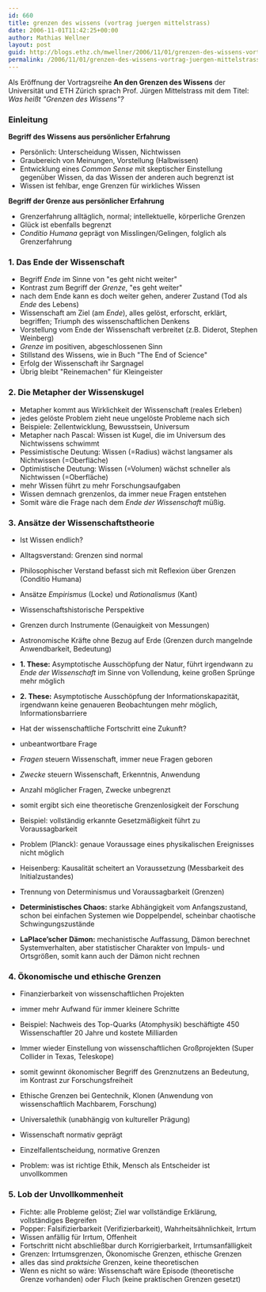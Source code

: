 ```yaml
---
id: 660
title: grenzen des wissens (vortrag juergen mittelstrass)
date: 2006-11-01T11:42:25+00:00
author: Mathias Wellner
layout: post
guid: http://blogs.ethz.ch/mwellner/2006/11/01/grenzen-des-wissens-vortrag-juergen-mittelstrass/
permalink: /2006/11/01/grenzen-des-wissens-vortrag-juergen-mittelstrass/
---
```

Als Eröffnung der Vortragsreihe **An den Grenzen des Wissens** der Universität und ETH Zürich sprach Prof. Jürgen Mittelstrass mit dem Titel: _Was heißt "Grenzen des Wissens"?_ 

### Einleitung

**Begriff des Wissens aus persönlicher Erfahrung**

  * Persönlich: Unterscheidung Wissen, Nichtwissen
  * Graubereich von Meinungen, Vorstellung (Halbwissen)
  * Entwicklung eines _Common Sense_ mit skeptischer Einstellung gegenüber Wissen, da das Wissen der anderen auch begrenzt ist
  * Wissen ist fehlbar, enge Grenzen für wirkliches Wissen

**Begriff der Grenze aus persönlicher Erfahrung**

  * Grenzerfahrung alltäglich, normal; intellektuelle, körperliche Grenzen
  * Glück ist ebenfalls begrenzt
  * _Conditio Humana_ geprägt von Misslingen/Gelingen, folglich als Grenzerfahrung

### 1. Das Ende der Wissenschaft

  * Begriff _Ende_ im Sinne von "es geht nicht weiter"
  * Kontrast zum Begriff der _Grenze_, "es geht weiter"
  * nach dem Ende kann es doch weiter gehen, anderer Zustand (Tod als _Ende_ des Lebens)
  * Wissenschaft am Ziel (am _Ende_), alles gelöst, erforscht, erklärt, begriffen; Triumph des wissenschaftlichen Denkens
  * Vorstellung vom Ende der Wissenschaft verbreitet (z.B. Diderot, Stephen Weinberg)
  * _Grenze_ im positiven, abgeschlossenen Sinn
  * Stillstand des Wissens, wie in Buch "The End of Science"
  * Erfolg der Wissenschaft ihr Sargnagel
  * Übrig bleibt "Reinemachen" für Kleingeister

### 2. Die Metapher der Wissenskugel

  * Metapher kommt aus Wirklichkeit der Wissenschaft (reales Erleben)
  * jedes gelöste Problem zieht neue ungelöste Probleme nach sich
  * Beispiele: Zellentwicklung, Bewusstsein, Universum
  * Metapher nach Pascal: Wissen ist Kugel, die im Universum des Nichtwissens schwimmt
  * Pessimistische Deutung: Wissen (=Radius) wächst langsamer als Nichtwissen (=Oberfläche)
  * Optimistische Deutung: Wissen (=Volumen) wächst schneller als Nichtwissen (=Oberfläche)
  * mehr Wissen führt zu mehr Forschungsaufgaben
  * Wissen demnach grenzenlos, da immer neue Fragen entstehen
  * Somit wäre die Frage nach dem _Ende der Wissenschaft_ müßig. 

### 3. Ansätze der Wissenschaftstheorie

  * Ist Wissen endlich?
  * Alltagsverstand: Grenzen sind normal
  * Philosophischer Verstand befasst sich mit Reflexion über Grenzen (Conditio Humana)
  * Ansätze _Empirismus_ (Locke) und _Rationalismus_ (Kant)

  * Wissenschaftshistorische Perspektive
  * Grenzen durch Instrumente (Genauigkeit von Messungen)
  * Astronomische Kräfte ohne Bezug auf Erde (Grenzen durch mangelnde Anwendbarkeit, Bedeutung)
  * **1. These:** Asymptotische Ausschöpfung der Natur, führt irgendwann zu _Ende der Wissenschaft_ im Sinne von Vollendung, keine großen Sprünge mehr möglich
  * **2. These:** Asymptotische Ausschöpfung der Informationskapazität, irgendwann keine genaueren Beobachtungen mehr möglich, Informationsbarriere

  * Hat der wissenschaftliche Fortschritt eine Zukunft?
  * unbeantwortbare Frage
  * _Fragen_ steuern Wissenschaft, immer neue Fragen geboren
  * _Zwecke_ steuern Wissenschaft, Erkenntnis, Anwendung
  * Anzahl möglicher Fragen, Zwecke unbegrenzt
  * somit ergibt sich eine theoretische Grenzenlosigkeit der Forschung

  * Beispiel: vollständig erkannte Gesetzmäßigkeit führt zu Voraussagbarkeit
  * Problem (Planck): genaue Voraussage eines physikalischen Ereignisses nicht möglich
  * Heisenberg: Kausalität scheitert an Voraussetzung (Messbarkeit des Initialzustandes)
  * Trennung von Determinismus und Voraussagbarkeit (Grenzen)
  * **Deterministisches Chaos:** starke Abhängigkeit vom Anfangszustand, schon bei einfachen Systemen wie Doppelpendel, scheinbar chaotische Schwingungszustände
  * **LaPlace&#8217;scher Dämon:** mechanistische Auffassung, Dämon berechnet Systemverhalten, aber statistischer Charakter von Impuls- und Ortsgrößen, somit kann auch der Dämon nicht rechnen

### 4. Ökonomische und ethische Grenzen

  * Finanzierbarkeit von wissenschaftlichen Projekten
  * immer mehr Aufwand für immer kleinere Schritte
  * Beispiel: Nachweis des Top-Quarks (Atomphysik) beschäftigte 450 Wissenschaftler 20 Jahre und kostete Milliarden
  * Immer wieder Einstellung von wissenschaftlichen Großprojekten (Super Collider in Texas, Teleskope)
  * somit gewinnt ökonomischer Begriff des Grenznutzens an Bedeutung, im Kontrast zur Forschungsfreiheit

  * Ethische Grenzen bei Gentechnik, Klonen (Anwendung von wissenschaftlich Machbarem, Forschung)
  * Universalethik (unabhängig von kultureller Prägung)
  * Wissenschaft normativ geprägt
  * Einzelfallentscheidung, normative Grenzen
  * Problem: was ist richtige Ethik, Mensch als Entscheider ist unvollkommen

### 5. Lob der Unvollkommenheit

  * Fichte: alle Probleme gelöst; Ziel war vollständige Erklärung, vollständiges Begreifen
  * Popper: Falsifizierbarkeit (Verifizierbarkeit), Wahrheitsähnlichkeit, Irrtum
  * Wissen anfällig für Irrtum, Offenheit
  * Fortschritt nicht abschließbar durch Korrigierbarkeit, Irrtumsanfälligkeit
  * Grenzen: Irrtumsgrenzen, Ökonomische Grenzen, ethische Grenzen
  * alles das sind _praktsiche_ Grenzen, keine theoretischen
  * Wenn es nicht so wäre: Wissenschaft wäre Episode (theoretische Grenze vorhanden) oder Fluch (keine praktischen Grenzen gesetzt)